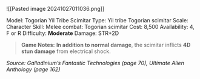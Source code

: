 ![[Pasted image 20241027011036.png]]

Model: Togorian Yil Tribe Scimitar
Type: Yil tribe Togorian scimitar
Scale: Character
Skill: Melee combat: Togorian scimitar
Cost: 8,500
Availability: 4, F or R
Difficulty: **Moderate**
Damage: STR+2D

> **Game Notes:** 
> **In addition to normal damage**, the scimitar inflicts **4D stun damage** from electrical shock.

*Source: Galladinium’s Fantastic Technologies (page 70), Ultimate Alien Anthology (page 162)*